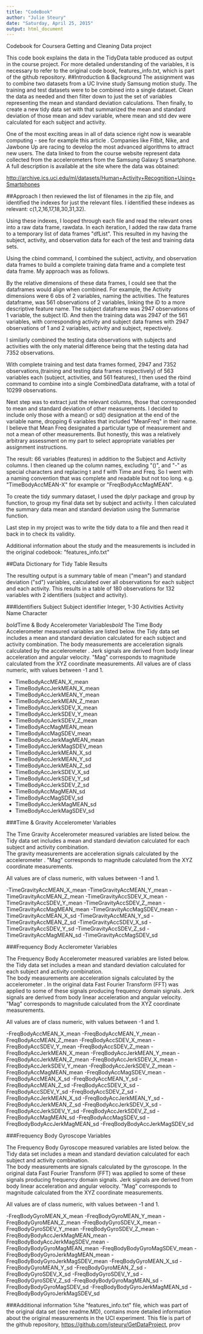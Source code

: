 ```yaml
---
title: "CodeBook"
author: "Julie Steury"
date: "Saturday, April 25, 2015"
output: html_document
---
```


Codebook for Coursera Getting and Cleaning Data project


This code book explains the data in the TidyData table produced as output in the course project.  For more detailed understanding of the variables, it is necessary to refer to the original code book, features_info.txt, which is part of the github repository.
##Introduction & Background
The assignment was to combine two datasets from a UC Irvine study Samsung motion study.  The training and test datasets were to be combined into a single dataset.  Clean the data as needed and then filter down to just the set of variables representing the mean and standard deviation calculations.  Then finally, to create a new tidy data set with that summarized the mean and standard deviation of those mean and sdev variable, where mean and std dev were calculated for each subject and activity.

One of the most exciting areas in all of data science right now is wearable computing - see for example this article . Companies like Fitbit, Nike, and Jawbone Up are racing to develop the most advanced algorithms to attract new users. The data linked to from the course website represent data collected from the accelerometers from the Samsung Galaxy S smartphone. A full description is available at the site where the data was obtained: 

http://archive.ics.uci.edu/ml/datasets/Human+Activity+Recognition+Using+Smartphones 

##Approach
I then reviewed the list of filenames in the zip file, and identified the indexes for just the relevant files.  I identified these indexes as relevant:  c(1,2,16,17,18,30,31,32).  

Using these indexes, I looped through each file and read the relevant ones into a raw data frame, rawdata.  In each iteration, I added the raw data frame to a temporary list of data frames "dfList".  This resulted in my having the subject, activity, and observation data for each of the test and training data sets.  

Using the cbind command, I combined the subject, activity, and observation data frames to build a complete training data frame and a complete test data frame. My approach was as follows.

By the relative dimensions of these data frames, I could see that the dataframes would align when combined.  For example, the Activity dimensions were 6 obs of 2 variables, naming the activities.  The features dataframe, was 561 observations of 2 variables, linking the iD to a more descriptive feature name. The subject dataframe was 2947 observations of 1 variable, the subject ID.  And then the training data was 2947 of the 561 variables, with corresponding activity and subject data frames with 2947 observations of 1 and 2 variables, activity and subject, repectively. 

I similarly combined the testing data observations with subjects and activities with the only material difference being that the testing data had 7352 observations.

With complete training and test data frames formed, 2947 and 7352 observations,(training and testing data frames respectively) of 563 variables each (subject, activities, and 561 features), I then used the rbind command to combine into a single CombinedData dataframe, with a total of 10299 observations.

Next step was to extract just the relevant columns, those that corresponded to mean and standard deviation of other measurements.  I decided to include only those with a mean() or sd() designation at the end of the variable name, dropping 6 variables that included "MeanFreq" in their name.  I believe that Mean Freq designated a particular type of measurement and not a mean of other measurements.  But honestly, this was a relatively arbitrary assessment on my part to select appropriate variables per assignment instructions.

The result: 66 variables (features) in addition to the Subject and Activity columns.
I then cleaned up the column names, excluding "()", and "-" as special characters and replacing t and f with Time and Freq.
So I went with a naming convention that was complete and readable but not too long.  e.g.  "TimeBodyAccMEAN-X" for example or "FreqBodyAccMagMEAN".

To create the tidy summary dataset, I used the dplyr package and group by function, to group my final data set by subject and activity.  I then calculated the summary data mean and standard deviation using the Summarise function.

Last step in my project was to write the tidy data to a file and then read it back in to check its validity.  
  
Additional information about the study and the measurements is included in the original codebook:   "features_info.txt" 

##Data Dictionary for Tidy Table Results

The resulting output is a summary table of mean ("mean") and standard deviation ("sd") variables, calculated over all observations for each subject and each activity.  This results in a table of 180 observations for 132 variables with 2 identifiers (subject and activity).

###Identifiers
Subject    Subject  identifier	Integer, 1-30
Activities	Activity Name	Character

*bold*Time  & Body Accelerometer Variables*bold*
The Time Body Accelerometer measured variables are listed below.  the Tidy data set includes a mean and standard deviation calculated for each subject and activity combination.  The body measurements are acceleration signals calculated by the accelerometer .  Jerk signals are derived from body linear acceleration and angular velocity.  "Mag" corresponds to magnitude calculated from the XYZ coordinate measurements.
All values are of class numeric, with values between -1 and 1.

* TimeBodyAccMEAN_X_mean
* TimeBodyAccJerkMEAN_X_mean
* TimeBodyAccJerkMEAN_Y_mean
* TimeBodyAccJerkMEAN_Z_mean
* TimeBodyAccJerkSDEV_X_mean
* TimeBodyAccJerkSDEV_Y_mean
* TimeBodyAccJerkSDEV_Z_mean
* TimeBodyAccMagMEAN_mean
* TimeBodyAccMagSDEV_mean
* TimeBodyAccJerkMagMEAN_mean
* TimeBodyAccJerkMagSDEV_mean
* TimeBodyAccJerkMEAN_X_sd
* TimeBodyAccJerkMEAN_Y_sd
* TimeBodyAccJerkMEAN_Z_sd
* TimeBodyAccJerkSDEV_X_sd
* TimeBodyAccJerkSDEV_Y_sd
* TimeBodyAccJerkSDEV_Z_sd
* TimeBodyAccMagMEAN_sd
* TimeBodyAccMagSDEV_sd
* TimeBodyAccJerkMagMEAN_sd
* TimeBodyAccJerkMagSDEV_sd

###Time & Gravity Accelerometer Variables

The Time Gravity Accelerometer measured variables are listed below.  the Tidy data set includes a mean and standard deviation calculated for each subject and activity combination.  
The gravity measurements are acceleration signals calculated by the accelerometer .   "Mag" corresponds to magnitude calculated from the XYZ coordinate measurements.

All values are of class numeric, with values between -1 and 1.  

-TimeGravityAccMEAN_X_mean
-TimeGravityAccMEAN_Y_mean
-TimeGravityAccMEAN_Z_mean
-TimeGravityAccSDEV_X_mean
-TimeGravityAccSDEV_Y_mean
-TimeGravityAccSDEV_Z_mean
-TimeGravityAccMagMEAN_mean
-TimeGravityAccMagSDEV_mean
-TimeGravityAccMEAN_X_sd
-TimeGravityAccMEAN_Y_sd
-TimeGravityAccMEAN_Z_sd
-TimeGravityAccSDEV_X_sd
-TimeGravityAccSDEV_Y_sd
-TimeGravityAccSDEV_Z_sd
-TimeGravityAccMagMEAN_sd
-TimeGravityAccMagSDEV_sd

###Frequency Body Acclerometer Variables

The Frequency Body Accelerometer measured variables are listed below.  the Tidy data set includes a mean and standard deviation calculated for each subject and activity combination.  
The body measurements are acceleration signals calculated by the accelerometer .  In the original data Fast Fourier Transform (FFT) was applied to some of these signals producing frequency domain signals.  Jerk signals are derived from body linear acceleration and angular velocity.  "Mag" corresponds to magnitude calculated from the XYZ coordinate measurements.

All values are of class numeric, with values between -1 and 1.  

-FreqBodyAccMEAN_X_mean
-FreqBodyAccMEAN_Y_mean
-FreqBodyAccMEAN_Z_mean
-FreqBodyAccSDEV_X_mean
-FreqBodyAccSDEV_Y_mean
-FreqBodyAccSDEV_Z_mean
-FreqBodyAccJerkMEAN_X_mean
-FreqBodyAccJerkMEAN_Y_mean
-FreqBodyAccJerkMEAN_Z_mean
-FreqBodyAccJerkSDEV_X_mean
-FreqBodyAccJerkSDEV_Y_mean
-FreqBodyAccJerkSDEV_Z_mean
-FreqBodyAccMagMEAN_mean
-FreqBodyAccMagSDEV_mean
-FreqBodyAccMEAN_X_sd
-FreqBodyAccMEAN_Y_sd
-FreqBodyAccMEAN_Z_sd
-FreqBodyAccSDEV_X_sd
-FreqBodyAccSDEV_Y_sd
-FreqBodyAccSDEV_Z_sd
-FreqBodyAccJerkMEAN_X_sd
-FreqBodyAccJerkMEAN_Y_sd
-FreqBodyAccJerkMEAN_Z_sd
-FreqBodyAccJerkSDEV_X_sd
-FreqBodyAccJerkSDEV_Y_sd
-FreqBodyAccJerkSDEV_Z_sd
-FreqBodyAccMagMEAN_sd
-FreqBodyAccMagSDEV_sd
-FreqBodyBodyAccJerkMagMEAN_sd
-FreqBodyBodyAccJerkMagSDEV_sd

###Frequency Body Gyroscope Variables

The Frequency Body Gyroscope measured variables are listed below.  the Tidy data set includes a mean and standard deviation calculated for each subject and activity combination.  
The body measurements are signals calculated by the gyroscope.  In the original data Fast Fourier Transform (FFT) was applied to some of these signals producing frequency domain signals.  Jerk signals are derived from body linear acceleration and angular velocity.  "Mag" corresponds to magnitude calculated from the XYZ coordinate measurements.

All values are of class numeric, with values between -1 and 1.  

-FreqBodyGyroMEAN_X_mean
-FreqBodyGyroMEAN_Y_mean
-FreqBodyGyroMEAN_Z_mean
-FreqBodyGyroSDEV_X_mean
-FreqBodyGyroSDEV_Y_mean
-FreqBodyGyroSDEV_Z_mean
-FreqBodyBodyAccJerkMagMEAN_mean
-FreqBodyBodyAccJerkMagSDEV_mean
-FreqBodyBodyGyroMagMEAN_mean
-FreqBodyBodyGyroMagSDEV_mean
-FreqBodyBodyGyroJerkMagMEAN_mean
-FreqBodyBodyGyroJerkMagSDEV_mean
-FreqBodyGyroMEAN_X_sd
-FreqBodyGyroMEAN_Y_sd
-FreqBodyGyroMEAN_Z_sd
-FreqBodyGyroSDEV_X_sd
-FreqBodyGyroSDEV_Y_sd
-FreqBodyGyroSDEV_Z_sd
-FreqBodyBodyGyroMagMEAN_sd
-FreqBodyBodyGyroMagSDEV_sd
-FreqBodyBodyGyroJerkMagMEAN_sd
-FreqBodyBodyGyroJerkMagSDEV_sd

###Additional information
%he "features_info.txt" file, which was part of the original data set (see readme.MD), contains more detailed information about the original measurements in the UCI experiment.  This file is part of the github repository, https://github.com/jsteury/GetDataProject, prov
